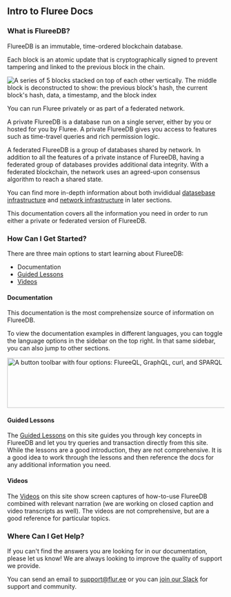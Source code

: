 ## Intro to Fluree Docs

### What is FlureeDB?
FlureeDB is an immutable, time-ordered blockchain database. 

Each block is an atomic update that is cryptographically signed to prevent tampering and linked to the previous block in the chain.

<img class="medium-img float-left" src="https://s3.amazonaws.com/fluree-docs/blockContents.png" alt="A series of 5 blocks stacked on top of each other vertically. The middle block is deconstructed to show: the previous block's hash, the current block's hash, data, a timestamp, and the block index">


You can run Fluree privately or as part of a federated network.  

A private FlureeDB is a database run on a single server, either by you or hosted for you by Fluree. A private FlureeDB gives you access to features such as time-travel queries and rich permission logic.

A federated FlureeDB is a group of databases shared by network. In addition to all the features of a private instance of FlureeDB, having a federated group of databases provides additional data integrity. With a federated blockchain, the network uses an agreed-upon consensus algorithm to reach a shared state.  

You can find more in-depth information about both invididual [datasebase infrastructure](/docs/infrastructure/db-infrastructure) and [network infrastructure](/docs/infrastructure/network-infrastructure) in later sections. 

This documentation covers all the information you need in order to run either a private or federated version of FlureeDB. 

### How Can I Get Started?

There are three main options to start learning about FlureeDB:

- Documentation
- [Guided Lessons](/lesson)
- [Videos](/video)

#### Documentation
This documentation is the most comprehensize source of information on FlureeDB.

To view the documentation examples in different languages, you can toggle the language options in the sidebar on the top right. In that same sidebar, you can also jump to other sections.

<p class="text-center">
    <img style="width: 600px; height: 116px" src="https://s3.amazonaws.com/fluree-docs/language-options.png" alt="A button toolbar with four options: FlureeQL, GraphQL, curl, and SPARQL">
</p>

#### Guided Lessons
The [Guided Lessons](/lesson) on this site guides you through key concepts in FlureeDB and let you try queries and transaction directly from this site. While the lessons are a good introduction, they are not comprehensive. It is a good idea to work through the lessons and then reference the docs for any additional information you need. 

#### Videos
The [Videos](/video) on this site show screen captures of how-to-use FlureeDB combined with relevant narration (we are working on closed caption and video transcripts as well).
The videos are not comprehensive, but are a good reference for particular topics. 

### Where Can I Get Help?
If you can't find the answers you are looking for in our documentation, please let us know! We are always looking to improve the quality of support we provide.

You can send an email to <support@flur.ee> or you can <a href="https://launchpass.com/flureedb" target="_blank">join our Slack</a> for support and community.
